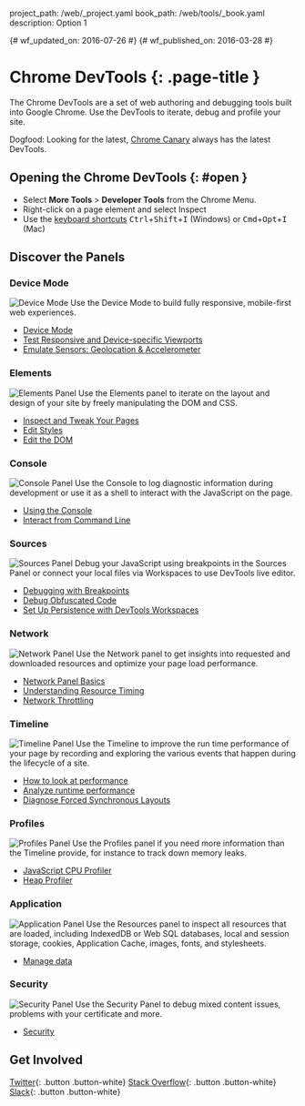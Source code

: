 project_path: /web/_project.yaml
book_path: /web/tools/_book.yaml
description: Option 1

{# wf_updated_on: 2016-07-26 #}
{# wf_published_on: 2016-03-28 #}

# Chrome DevTools {: .page-title }

The Chrome DevTools are a set of web authoring and debugging tools built
into Google Chrome. Use the DevTools to iterate, debug and profile your site.

Dogfood: Looking for the latest, [Chrome Canary](https://tools.google.com/dlpage/chromesxs) always has the latest DevTools.

## Opening the Chrome DevTools {: #open }

* Select **More Tools** > **Developer Tools** from the Chrome Menu.
* Right-click on a page element and select Inspect
* Use the [keyboard shortcuts](/web/tools/chrome-devtools/iterate/inspect-styles/shortcuts)
<kbd>Ctrl</kbd>+<kbd>Shift</kbd>+<kbd>I</kbd> (Windows) or <kbd>Cmd</kbd>+<kbd>Opt</kbd>+<kbd>I</kbd> (Mac)

## Discover the Panels

### Device Mode
<img src="/web/tools/chrome-devtools/images/devicemode.png" alt="Device Mode" class="attempt-right">
Use the Device Mode to build fully responsive, mobile-first web experiences.</p>

* [Device Mode](/web/tools/chrome-devtools/iterate/device-mode/)
* [Test Responsive and Device-specific Viewports](/web/tools/chrome-devtools/iterate/device-mode/emulate-mobile-viewports)
* [Emulate Sensors: Geolocation &amp; Accelerometer](/web/tools/chrome-devtools/iterate/device-mode/device-input-and-sensors)

<div style="clear:both;"></div>

### Elements
<img src="images/elements-panel.png" alt="Elements Panel" class="attempt-right">
Use the Elements panel to iterate on the layout and design of your site by freely manipulating the DOM and CSS.

* [Inspect and Tweak Your Pages](/web/tools/chrome-devtools/iterate/inspect-styles/)
* [Edit Styles](/web/tools/chrome-devtools/iterate/inspect-styles/edit-styles)
* [Edit the DOM](/web/tools/chrome-devtools/iterate/inspect-styles/edit-dom)

<div style="clear:both;"></div>

### Console
<img src="images/console-panel.png" alt="Console Panel" class="attempt-right">
Use the Console to log diagnostic information during development or use it as a shell to interact with the JavaScript on the page.

* [Using the Console](/web/tools/chrome-devtools/debug/console/)
* [Interact from Command Line](/web/tools/chrome-devtools/debug/command-line/)

<div style="clear:both;"></div>

### Sources
<img src="images/sources-panel.png" alt="Sources Panel" class="attempt-right">
Debug your JavaScript using breakpoints in the Sources Panel or connect your local files via Workspaces to use DevTools live editor.

* [Debugging with Breakpoints](/web/tools/chrome-devtools/debug/breakpoints/)
* [Debug Obfuscated Code](/web/tools/chrome-devtools/debug/readability/)
* [Set Up Persistence with DevTools Workspaces](/web/tools/setup/setup-workflow)

<div style="clear:both;"></div>

### Network
<img src="images/network-panel.png" alt="Network Panel" class="attempt-right">
Use the Network panel to get insights into requested and downloaded resources and optimize your page load performance.

* [Network Panel Basics](/web/tools/chrome-devtools/profile/network-performance/resource-loading)
* [Understanding Resource Timing](/web/tools/chrome-devtools/profile/network-performance/understanding-resource-timing)
* [Network Throttling](/web/tools/chrome-devtools/profile/network-performance/network-conditions)

<div style="clear:both;"></div>

### Timeline
<img src="images/timeline-panel.png" alt="Timeline Panel" class="attempt-right">
Use the Timeline to improve the run time performance of your page by recording and exploring the various events that happen during the lifecycle of a site.

* [How to look at performance](/web/tools/chrome-devtools/profile/evaluate-performance/)
* [Analyze runtime performance](/web/tools/chrome-devtools/profile/rendering-tools/analyze-runtime)
* [Diagnose Forced Synchronous Layouts](/web/tools/chrome-devtools/profile/rendering-tools/forced-synchronous-layouts)

<div style="clear:both;"></div>

### Profiles
<img src="images/profiles-panel.png" alt="Profiles Panel" class="attempt-right">
Use the Profiles panel if you need more information than the Timeline provide, for instance to track down memory leaks.

* [JavaScript CPU Profiler](/web/tools/chrome-devtools/profile/rendering-tools/js-execution)
* [Heap Profiler](/web/tools/chrome-devtools/memory-problems/)

<div style="clear:both;"></div>

### Application
<img src="images/application-panel.png" alt="Application Panel" class="attempt-right">
Use the Resources panel to inspect all resources that are loaded, including IndexedDB or Web SQL databases, local and session storage, cookies, Application Cache, images, fonts, and stylesheets.

* [Manage data](/web/tools/chrome-devtools/iterate/manage-data/)

<div style="clear:both;"></div>

### Security
<img src="images/security-panel.png" alt="Security Panel" class="attempt-right">
Use the Security Panel to debug mixed content issues, problems with your certificate and more.

* [Security](/web/tools/chrome-devtools/security/)

<div style="clear:both;"></div>

## Get Involved

[Twitter](https://twitter.com/ChromeDevTools){: .button .button-white}
[Stack Overflow](https://stackoverflow.com/questions/tagged/google-chrome-devtools){: .button .button-white}
[Slack](https://chromiumdev.slack.com/messages/devtools/){: .button .button-white}
